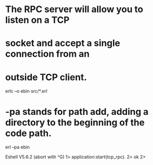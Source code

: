 # The RPC server will allow you to listen on a TCP
# socket and accept a single connection from an
# outside TCP client.

erlc –o ebin src/*.erl

# -pa stands for path add, adding a directory to the beginning of the code path.
erl –pa ebin

Eshell V5.6.2 (abort with ^G)
1> application:start(tcp_rpc).
2> ok
2>
